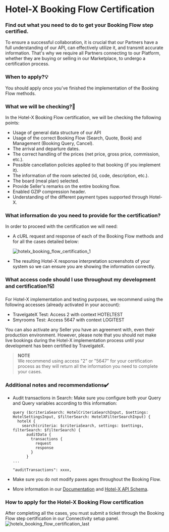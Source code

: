 ﻿---
sidebar_position: 3
---

# Hotel-X Booking Flow Certification

### Find out what you need to do to get your Booking Flow step certified.

To ensure a successful collaboration, it is crucial that our Partners have a full understanding of our API, can effectively utilize it, and transmit accurate information. That's why we require all Partners connecting to our Platform, whether they are buying or selling in our Marketplace, to undergo a certification process.

### When to apply?💡
You should apply once you've finished the implementation of the Booking Flow methods.

### What we will be checking?🔎
In the Hotel-X Booking Flow certification, we will be checking the following points: 
- Usage of general data structure of our API
- Usage of the correct Booking Flow (Search, Quote, Book) and Management (Booking Query, Cancel).
- The arrival and departure dates.
- The correct handling of the prices (net price, gross price, commission, etc.).
- Possible cancellation policies applied to that booking (if you implement it).
- The information of the room selected (id, code, description, etc.).
- The board (meal plan) selected.
- Provide Seller's remarks on the entire booking flow.
- Enabled GZIP compression header.
- Understanding of the different payment types supported through Hotel-X.

### What information do you need to provide for the certification?

In order to proceed with the certification we will need:

- A cURL request and response of each of the Booking Flow methods and for all the cases detailed below:

    ![hotelx_booking_flow_certification_1](https://storage.travelgate.com/kbase/hotelx_booking_flow_certification_1.jpg)


- The resulting Hotel-X response interpretation screenshots of your system so we can ensure you are showing the information correctly. 

### What access code should I use throughout my development and certification?☑️

For Hotel-X implementation and testing purposes, we recommend using the following accesses (already activated in your account):

- TravelgateX Test: Access 2 with context HOTELTEST
- Smyrooms Test: Access 5647 with context LOGITEST

You can also activate any Seller you have an agreement with, even their production environment. However, please note that you should not make live bookings during the Hotel-X implementation process until your development has been certified by TravelgateX.

>**NOTE**  
> We recommend using access "2" or "5647" for your certification process as they will return all the information you need to complete your cases. 

### Additional notes and recommendations✔️
- Audit transactions in Search: Make sure you configure both your Query and Query variables according to this information:
    ```
    query ($criteriaSearch: HotelCriteriaSearchInput, $settings: HotelSettingsInput, $filterSearch: HotelXFilterSearchInput) {
      hotelX {
        search(criteria: $criteriaSearch, settings: $settings, filterSearch: $filterSearch) {
          auditData {
            transactions {
              request
              response
            }
          }
    ...
    ```

    ```
    "auditTransactions": xxxx,
    ```

- Make sure you do not modify paxes ages throughout the Booking Flow.
- More information in our [Documentation](https://docs.travelgatex.com/connectiontypesbuyers/hotel-x/methods/bookingflow/) and [Hotel-X API Schema](https://api.travelgatex.com/playground).

### How to apply for the Hotel-X Booking Flow certification 
After completing all the cases, you must submit a ticket through the Booking Flow step certification in our Connectivity setup panel.
![hotelx_booking_flow_certification_last](https://storage.travelgate.com/kbase/hotelx_booking_flow_certification_last.jpg)